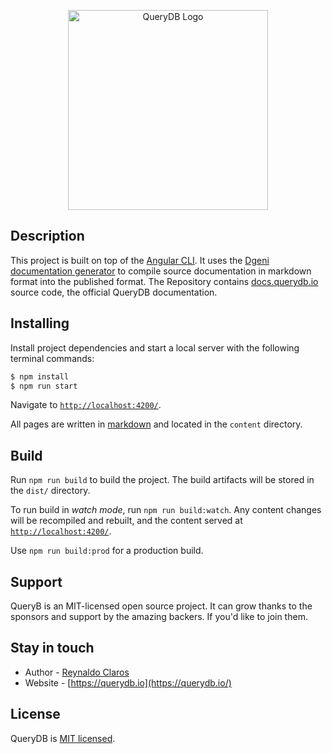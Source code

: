 <p align="center">
  <a href="http://querydb.io/" target="_blank"><img src="https://nestjs.com/img/logo_text.svg" width="320" alt="QueryDB Logo" /></a>
</p>

## Description

This project is built on top of the [Angular CLI](https://github.com/angular/angular-cli). It uses the [Dgeni documentation generator](https://github.com/angular/dgeni) to compile source documentation in markdown format into the published format. The Repository contains [docs.querydb.io](https://docs.querydb.io) source code, the official QueryDB documentation.

## Installing

Install project dependencies and start a local server with the following terminal commands:

```bash
$ npm install
$ npm run start
```

Navigate to [`http://localhost:4200/`](http://localhost:4200/).

All pages are written in [markdown](https://github.com/adam-p/markdown-here/wiki/Markdown-Cheatsheet) and located in the `content` directory.

## Build

Run `npm run build` to build the project. The build artifacts will be stored in the `dist/` directory.

To run build in _watch mode_, run `npm run build:watch`. Any content changes will be recompiled and rebuilt, and the content served at [`http://localhost:4200/`](http://localhost:4200/).

Use `npm run build:prod` for a production build.

## Support

QueryB is an MIT-licensed open source project. It can grow thanks to the sponsors and support by the amazing backers. If you'd like to join them.

## Stay in touch

- Author - [Reynaldo Claros](https://twitter.com/RIClaros)
- Website - [https://querydb.io](https://querydb.io/)

## License

QueryDB is [MIT licensed](LICENSE).
